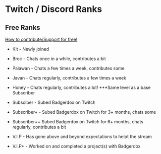 # Twitch / Discord Ranks

## Free Ranks
[How to contribute/Support for free!](https://github.com/Badgerdox/BadgerdoxTwitchFAQ/blob/master/Contributing)

+ Kit - Newly joined
+ Broc - Chats once in a while, contributes a bit
+ Palawan - Chats a few times a week, contributes some
+ Javan - Chats regularly, contributes a few times a week
+ Honey - Chats regularly, contributes a lot! ***Same level as a base Subscriber

+ Subsciber - Subed Badgerdox on Twitch
+ Subscriber+ - Subed Badgerdox on Twitch for 3+ months, chats some
+ Subscriber++ Subed Badgerdox on Twitch for 6+ months, chats regularly, contributes a bit

+ V.I.P - Has gone above and beyond expectations to helpt the stream
+ V.I.P+ - Worked on and completed a project(s) with Badgerdox
